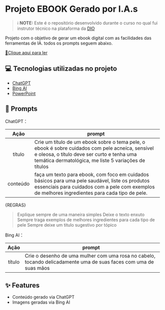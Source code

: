 # Projeto EBOOK Gerado por I.A.s


 > ℹ️ **NOTE:** Este é o repositório desenvolvido durante o curso no qual fui instrutor técnico na plataforma da [DIO](https://dio.me)

Projeto com o objetivo de gerar um ebook digital com as facilidades das ferramentas de IA. todos os prompts
seguem abaixo.

<a href="https://github.com/SuzaneAlves/prompts-recipe-to-create-a-ebook/blob/main/EBOOK%20-%20PELE%20EM%20EQUILIBRIO.pdf" title="View PDF now"> 📕Clique aqui para ler</a>

## 💻 Tecnologias utilizadas no projeto

- [ChatGPT](https://chat.openai.com/) 
- [Bing AI](https://www.bing.com/images/create)
- [PowerPoint](https://www.microsoft.com/en/microsoft-365/powerpoint)

## 🧠 Prompts


ChatGPT：

|   Ação   | prompt                                                                                                                                                                                                                                                                         |
| :------: | ------------------------------------------------------------------------------------------------------------------------------------------------------------------------------------------------------------------------------------------------------------------------------ |
|  título  | Crie um título de um ebook sobre o tema pele, o ebook é sobre cuidados com pele acneíca, sensível e oleosa, o título deve ser curto e tenha uma temática dermatológica, me liste 5 variações de títulos                                                       |
| conteúdo | faça um texto para ebook, com foco em cuidados básicos para uma pele saudável, liste os produtos essenciais para cuidados com a pele com exemplos de melhores ingredientes para cada tipo de pele.

{REGRAS}
>Explique sempre de uma maneira simples
>Deixe o texto enxuto
>Sempre traga exemplos de melhores ingredientes para cada tipo de pele
>Sempre deixe um titulo sugestivo por tópico


Bing AI：

|  Ação  | prompt                                                                                 |
| :----: | -------------------------------------------------------------------------------------- |
| título | Crie o desenho de uma mulher com uma rosa no cabelo, tocando delicadamente uma de suas faces com uma de suas mãos  |

## ✨ Features

- Conteúdo gerado via ChatGPT
- Imagens geradas via Bing AI



